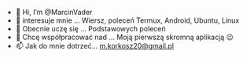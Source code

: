 - 👋 Hi, I’m @MarcinVader
- 👀 interesuje mnie ... Wiersz, poleceń Termux, Android, Ubuntu, Linux 
- 🌱 Obecnie uczę się ... Podstawowych poleceń 
- 💞️ Chcę współpracować nad ... Moją pierwszą skromną aplikacją 😉
- 📫 Jak do mnie dotrzeć... m.korkosz20@gmail.pl 

<!---
MarcinVader/MarcinVader is a ✨ special ✨ repository because its `README.md` (this file) appears on your GitHub profile.
You can click the Preview link to take a look at your changes.
--->
